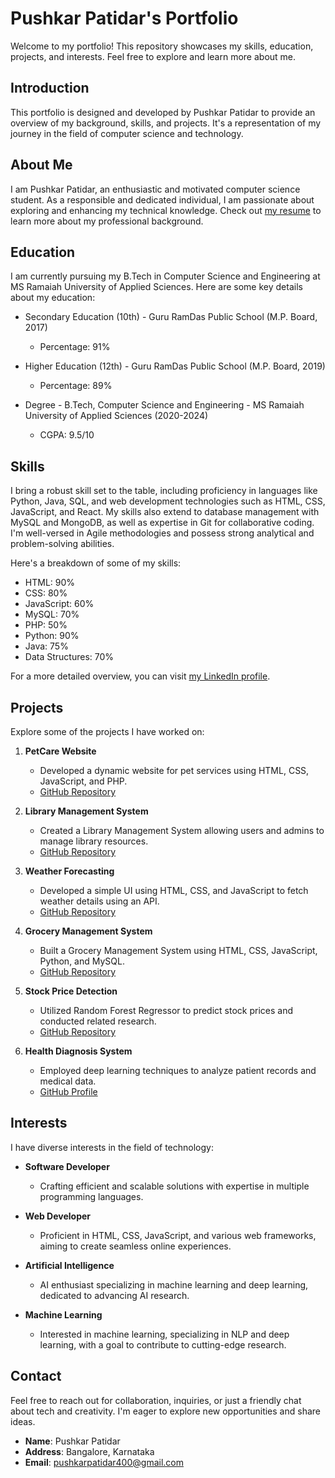 # Pushkar Patidar's Portfolio

Welcome to my portfolio! This repository showcases my skills, education, projects, and interests. Feel free to explore and learn more about me.



## Introduction
This portfolio is designed and developed by Pushkar Patidar to provide an overview of my background, skills, and projects. It's a representation of my journey in the field of computer science and technology.

## About Me
I am Pushkar Patidar, an enthusiastic and motivated computer science student. As a responsible and dedicated individual, I am passionate about exploring and enhancing my technical knowledge. Check out [my resume](https://drive.google.com/file/d/1zSRIaYjJwyvUi050FxphJ_zbwrW2GOoP/view?usp=sharing) to learn more about my professional background.

## Education
I am currently pursuing my B.Tech in Computer Science and Engineering at MS Ramaiah University of Applied Sciences. Here are some key details about my education:

- Secondary Education (10th) - Guru RamDas Public School (M.P. Board, 2017)
  - Percentage: 91%

- Higher Education (12th) - Guru RamDas Public School (M.P. Board, 2019)
  - Percentage: 89%

- Degree - B.Tech, Computer Science and Engineering - MS Ramaiah University of Applied Sciences (2020-2024)
  - CGPA: 9.5/10

## Skills
I bring a robust skill set to the table, including proficiency in languages like Python, Java, SQL, and web development technologies such as HTML, CSS, JavaScript, and React. My skills also extend to database management with MySQL and MongoDB, as well as expertise in Git for collaborative coding. I'm well-versed in Agile methodologies and possess strong analytical and problem-solving abilities.

Here's a breakdown of some of my skills:

- HTML: 90%
- CSS: 80%
- JavaScript: 60%
- MySQL: 70%
- PHP: 50%
- Python: 90%
- Java: 75%
- Data Structures: 70%

For a more detailed overview, you can visit [my LinkedIn profile](https://www.linkedin.com/in/pushkar-patidar-a551731b9/).

## Projects
Explore some of the projects I have worked on:

1. **PetCare Website**
   - Developed a dynamic website for pet services using HTML, CSS, JavaScript, and PHP.
   - [GitHub Repository](https://github.com/Pushkarpatidar400/PetCare-Website)

2. **Library Management System**
   - Created a Library Management System allowing users and admins to manage library resources.
   - [GitHub Repository](https://github.com/Pushkarpatidar400/Library-Management-System)

3. **Weather Forecasting**
   - Developed a simple UI using HTML, CSS, and JavaScript to fetch weather details using an API.
   - [GitHub Repository](https://github.com/Pushkarpatidar400/Weather-Detection)

4. **Grocery Management System**
   - Built a Grocery Management System using HTML, CSS, JavaScript, Python, and MySQL.
   - [GitHub Repository](https://github.com/Pushkarpatidar400/Grocery-Management-System)

5. **Stock Price Detection**
   - Utilized Random Forest Regressor to predict stock prices and conducted related research.
   - [GitHub Repository](https://github.com/Pushkarpatidar400/Stock-Price-Prediction)

6. **Health Diagnosis System**
   - Employed deep learning techniques to analyze patient records and medical data.
   - [GitHub Profile](https://github.com/Pushkarpatidar400)

## Interests
I have diverse interests in the field of technology:

- **Software Developer**
  - Crafting efficient and scalable solutions with expertise in multiple programming languages.

- **Web Developer**
  - Proficient in HTML, CSS, JavaScript, and various web frameworks, aiming to create seamless online experiences.

- **Artificial Intelligence**
  - AI enthusiast specializing in machine learning and deep learning, dedicated to advancing AI research.

- **Machine Learning**
  - Interested in machine learning, specializing in NLP and deep learning, with a goal to contribute to cutting-edge research.

## Contact
Feel free to reach out for collaboration, inquiries, or just a friendly chat about tech and creativity. I'm eager to explore new opportunities and share ideas.

- **Name**: Pushkar Patidar
- **Address**: Bangalore, Karnataka
- **Email**: [pushkarpatidar400@gmail.com](mailto:pushkarpatidar400@gmail.com)

